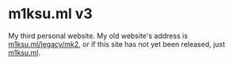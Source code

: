 # m1ksu.ml v3
My third personal website.
My old website's address is [m1ksu.ml/legacy/mk2](http://m1ksu.ml/legacy/mk2), 
or if this site has not yet been released, just [m1ksu.ml](http://m1ksu.ml/).
